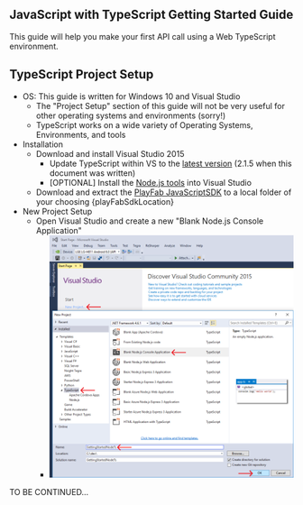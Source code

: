 
JavaScript with TypeScript Getting Started Guide
----

This guide will help you make your first API call using a Web TypeScript environment.

TypeScript Project Setup
----

* OS: This guide is written for Windows 10 and Visual Studio
  * The "Project Setup" section of this guide will not be very useful for other operating systems and environments (sorry!)
  * TypeScript works on a wide variety of Operating Systems, Environments, and tools
* Installation
  * Download and install Visual Studio 2015
    * Update TypeScript within VS to the [latest version](https://www.microsoft.com/en-us/download/details.aspx?id=48593) (2.1.5 when this document was written)
    * [OPTIONAL] Install the [Node.js tools](https://www.visualstudio.com/vs/node-js/) into Visual Studio
  * Download and extract the [PlayFab JavaScriptSDK](https://github.com/PlayFab/JavaScriptSDK/archive/master.zip) to a local folder of your choosing {playFabSdkLocation}
* New Project Setup
  * Open Visual Studio and create a new "Blank Node.js Console Application"
    * ![TS image](/images/TypeScript/NewNodeProj.png)

TO BE CONTINUED...
